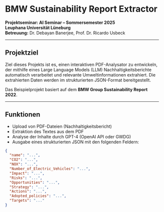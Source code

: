 # BMW Sustainability Report Extractor

**Projektseminar: AI Seminar – Sommersemester 2025**  
**Leuphana Universität Lüneburg**  
**Betreuung:** Dr. Debayan Banerjee, Prof. Dr. Ricardo Usbeck

---

## Projektziel

Ziel dieses Projekts ist es, einen interaktiven PDF-Analysator zu entwickeln, der mithilfe eines Large Language Models (LLM) Nachhaltigkeitsberichte automatisch verarbeitet und relevante Umweltinformationen extrahiert. Die extrahierten Daten werden im strukturierten JSON-Format bereitgestellt.

Das Beispielprojekt basiert auf dem **BMW Group Sustainability Report 2022**.

---

## Funktionen

- Upload von PDF-Dateien (Nachhaltigkeitsbericht)
- Extraktion des Textes aus dem PDF
- Analyse der Inhalte durch GPT-4 (OpenAI API oder GWDG)
- Ausgabe eines strukturierten JSON mit den folgenden Feldern:

```json
{
  "name": "...",
  "CO2": "...",
  "NOX": "...",
  "Number_of_Electric_Vehicles": "...",
  "Impact": "...",
  "Risks": "...",
  "Opportunities": "...",
  "Strategy": "...",
  "Actions": "...",
  "Adopted_policies": "...",
  "Targets": "..."
}
